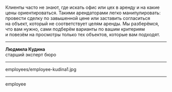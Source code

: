 Клиенты часто не&nbsp;знают, где&nbsp;искать офис или&nbsp;цех в&nbsp;аренду и&nbsp;на&nbsp;какие цены ориентироваться. Такими арендаторами легко манипулировать: провести сделку по&nbsp;завышенной цене или&nbsp;заставить согласиться на&nbsp;объект, который не&nbsp;соответствует целям аренды. Мы&nbsp;разберёмся, что&nbsp;вам нужно, сами подберём варианты по&nbsp;вашим критериям и&nbsp;повезём на&nbsp;просмотры только тех&nbsp;объектов, которые вам подходят.

----

<b>Людмила Кудина</b><br />старший эксперт бюро

----

employees/employee-kudina1.jpg

----

employee